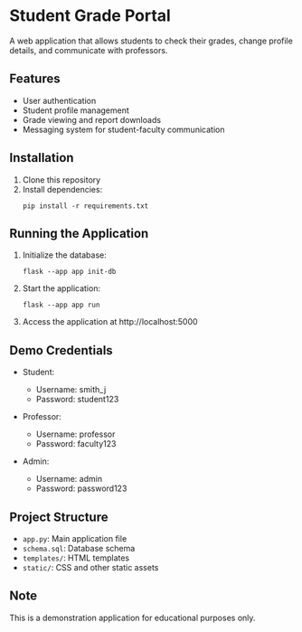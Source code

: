# Student Grade Portal

A web application that allows students to check their grades, change profile details, and communicate with professors.

## Features

- User authentication
- Student profile management
- Grade viewing and report downloads
- Messaging system for student-faculty communication

## Installation

1. Clone this repository
2. Install dependencies:
   ```
   pip install -r requirements.txt
   ```

## Running the Application

1. Initialize the database:
   ```
   flask --app app init-db
   ```

2. Start the application:
   ```
   flask --app app run
   ```

3. Access the application at http://localhost:5000

## Demo Credentials

- Student:
  - Username: smith_j
  - Password: student123

- Professor:
  - Username: professor
  - Password: faculty123

- Admin:
  - Username: admin
  - Password: password123

## Project Structure

- `app.py`: Main application file
- `schema.sql`: Database schema
- `templates/`: HTML templates
- `static/`: CSS and other static assets

## Note

This is a demonstration application for educational purposes only.
